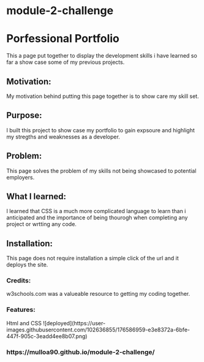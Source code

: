 # module-2-challenge

<h1>Porfessional Portfolio</h1>

This a page put together to display the development skills i have learned so far a show case some of my previous projects.

<h2>Motivation:</h2>
My motivation behind putting this page together is to show care my skill set.
<h2>Purpose:</h2>
I built this project to show case my portfolio to gain expsoure and highlight my stregths and weaknesses as a developer.
<h2>Problem:</h2>
This page solves the problem of my skills not being showcased to potential employers.
<h2>What I learned:</h2>
I learned that CSS is a much more complicated language to learn than i anticipated and the importance of being thourogh when completing any project or wrtting any code. 

<h2>Installation:</h2>
This page does not require installation a simple click of the url and it deploys the site.

<h3>Credits:</h3>
w3schools.com was a valueable resource to getting my coding together.

<h3>Features:</h3>
Html and CSS
![deployed](https://user-images.githubusercontent.com/102636855/176586959-e3e8372a-6bfe-447f-905c-3eadd4ee8b07.png)


<h3>https://mulloa90.github.io/module-2-challenge/</h3>
